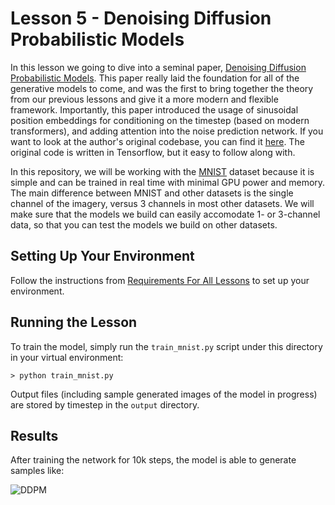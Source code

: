 # Lesson 5 - Denoising Diffusion Probabilistic Models

In this lesson we going to dive into a seminal paper, [Denoising Diffusion Probabilistic Models](https://arxiv.org/abs/2006.11239). This paper really laid the foundation for all of the generative models to come, and was the first to bring together the theory from our previous lessons and give it a more modern and flexible framework. Importantly, this paper introduced the usage of sinusoidal position embeddings for conditioning on the timestep (based on modern transformers), and adding attention into the noise prediction network. 
If you want to look at the author's original codebase, you can find it [here](https://github.com/hojonathanho/diffusion). The original code is written in Tensorflow, but it easy to follow along with.

In this repository, we will be working with the [MNIST](https://en.wikipedia.org/wiki/MNIST_database) dataset because it is simple and can be trained in real time with minimal GPU power and memory. The main difference between MNIST and other datasets is the single channel of the imagery, versus 3 channels in most other datasets. We will make sure that the models we build can easily accomodate 1- or 3-channel data, so that you can test the models we build on other datasets.

## Setting Up Your Environment

Follow the instructions from [Requirements For All Lessons](https://github.com/swookey-thinky/mindiffusion?tab=readme-ov-file#requirements-for-all-lessons) to set up your environment.

## Running the Lesson

To train the model, simply run the `train_mnist.py` script under this directory in your virtual environment:

```
> python train_mnist.py
```

Output files (including sample generated images of the model in progress) are stored by timestep in the `output` directory.

## Results

After training the network for 10k steps, the model is able to generate samples like:

![DDPM](https://drive.google.com/uc?export=view&id=11T1_dJv0TtYh47g9qCIcRAmHyO566QOo)
